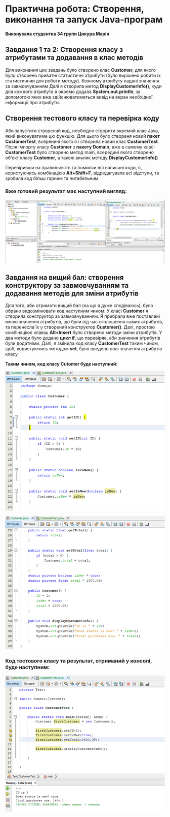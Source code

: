 # Практична робота: Створення, виконання та запуск Java-програм
**Виконувала студентка 34 групи Цикура Марія**

## Завдання 1 та 2: Створення класу з атрибутами та додавання в клас методів
Для виконання цих звадань було створено клас **Customer**, для якого було створено приватні статистичні атрибути (було вирішено робити їх статистичнии для роботи методу). Кожному атрибуту надані значення за завмовчуванням
Далі я створила метод **DisplayCustomerInfo()**, куди для кожного атрибута я окремо додала **System.out.println**, за допомогою яких вже здійснюватиметься вивід на екран
необхідної інформації про атрибути.

## Створення тестового класу та перевірка коду
Аби запустити створений код, необхідно створити окремий клас Java, який виконуватиме цю функцію. Для цього було створеня новий **пакет CustomerTest**, всеренині якого я і створила новий клас **CustomerTest**. Після імпорту класу **Customer** з **пакету Domain**, вже в самому класі **CustomerTest** було створено метод main, всередині якого створено об'єкт класу **Customer**, а також виклик методу **DisplayCustomerInfo()**

Перевіривши на правильність та помилки всі написані коди, я, користуючись комбінацією **Alt+Shift+F**, відредагувала всі відступи, та зробила код більш гарним та читабельним. 
### Вже готовий результат має наступний вигляд:
![exercises 1,2,test](https://github.com/ppc-ntu-khpi/java-1-mariiatsykura/blob/main/Solution/done.png)

## Завдання на вищий бал: створення конструктору за завмовчуванням та додавання методів для зміни атрибутів
Для того, аби отримати вищий бал (на що я дуже сподіваюсь), було обрано видозмінювати код наступним чином:
У класі **Customer** я створила конструктор за завмовчуванням. Я прибрала вже поставлені мною значення атрибутів, що були під час оголошення самих атрибутів, та перенесла їх у створений конструктор **Customer()**. Далі, простою комбінаціює клавіш **Alt+Insert** було створено методи зміни атрибутів. У два методи було додано **цикл if**, що перевіряє, аби значення атрибутів були додатніми.
Далі, я змінила код класу **CustomerTest** таким чином, щоб, користуючись методом **set**, було введено нові значення атрибутів класу

**Таким чином, код класу Cutomer буде наступний:**

![class Customer advanced](https://github.com/ppc-ntu-khpi/java-1-mariiatsykura/blob/main/Solution/advanced(1).png)

![class Customer advanced2](https://github.com/ppc-ntu-khpi/java-1-mariiatsykura/blob/main/Solution/advanced(2).png)



### Код тестового класу та результат, отриманий у консолі, буде наступним:
![class Customer advanced2](https://github.com/ppc-ntu-khpi/java-1-mariiatsykura/blob/main/Solution/advanced(3).png)
